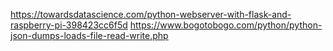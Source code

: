 https://towardsdatascience.com/python-webserver-with-flask-and-raspberry-pi-398423cc6f5d
https://www.bogotobogo.com/python/python-json-dumps-loads-file-read-write.php
